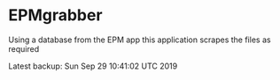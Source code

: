 # EPMgrabber
Using a database from the EPM app this application scrapes the files as required


Latest backup: Sun Sep 29 10:41:02 UTC 2019
